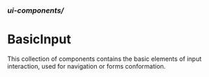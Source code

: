 ### *ui-components/*

 # BasicInput

This collection of components contains the basic elements of input interaction, used for navigation or forms conformation.


